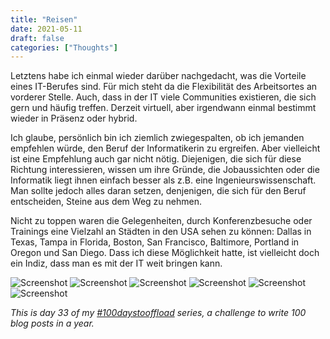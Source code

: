 ```yaml
---
title: "Reisen"
date: 2021-05-11
draft: false
categories: ["Thoughts"]
---
```


Letztens habe ich einmal wieder darüber nachgedacht, was die Vorteile eines IT-Berufes sind.
Für mich steht da die Flexibilität des Arbeitsortes an vorderer Stelle. Auch, dass in der IT viele Communities existieren, die sich gern und häufig treffen. Derzeit virtuell, aber irgendwann einmal bestimmt wieder in Präsenz oder hybrid.

Ich glaube, persönlich bin ich ziemlich zwiegespalten, ob ich jemanden empfehlen würde, den Beruf der Informatikerin zu ergreifen. Aber vielleicht ist eine Empfehlung auch gar nicht nötig. Diejenigen, die sich für diese Richtung interessieren, wissen um ihre Gründe, die Jobaussichten oder die Informatik liegt ihnen einfach besser als z.B. eine Ingenieurswissenschaft. Man sollte jedoch alles daran setzen, denjenigen, die sich für den Beruf entscheiden, Steine aus dem Weg zu nehmen.

Nicht zu toppen waren die Gelegenheiten, durch Konferenzbesuche oder Trainings eine Vielzahl an Städten in den USA sehen zu können: Dallas in Texas, Tampa in Florida, Boston, San Francisco, Baltimore, Portland in Oregon und San Diego. Dass ich diese Möglichkeit hatte, ist vielleicht doch ein Indiz, dass man es mit der IT weit bringen kann.

![Screenshot](/img/dallas.jpg)
![Screenshot](/img/tampa.jpg)
![Screenshot](/img/boston.jpeg)
![Screenshot](/img/frisco.jpeg)
![Screenshot](/img/baltimore.jpeg)
![Screenshot](/img/sandiego.jpeg)

_This is day 33 of my [#100daystooffload](https://100daystooffload.com/) series, a challenge to write 100 blog posts in a year._